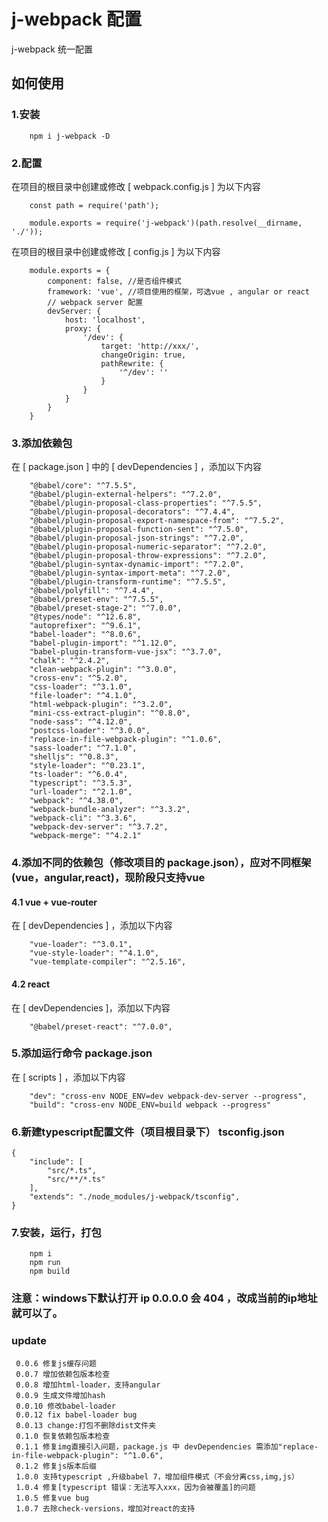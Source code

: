 # j-webpack 配置
j-webpack 统一配置

## 如何使用

### 1.安装

```
    npm i j-webpack -D
```

### 2.配置

在项目的根目录中创建或修改 [ webpack.config.js ] 为以下内容
```
    const path = require('path');

    module.exports = require('j-webpack')(path.resolve(__dirname, './'));
```

在项目的根目录中创建或修改 [ config.js ] 为以下内容
```
    module.exports = {
        component: false, //是否组件模式
        framework: 'vue', //项目使用的框架，可选vue , angular or react
        // webpack server 配置
        devServer: {
            host: 'localhost',
            proxy: {
                '/dev': {
                    target: 'http://xxx/',
                    changeOrigin: true,
                    pathRewrite: {
                        '^/dev': ''
                    }
                }
            }
        }
    }
```

### 3.添加依赖包

在 [ package.json ] 中的 [ devDependencies ] ，添加以下内容
```
    "@babel/core": "^7.5.5",
    "@babel/plugin-external-helpers": "^7.2.0",
    "@babel/plugin-proposal-class-properties": "^7.5.5",
    "@babel/plugin-proposal-decorators": "^7.4.4",
    "@babel/plugin-proposal-export-namespace-from": "^7.5.2",
    "@babel/plugin-proposal-function-sent": "^7.5.0",
    "@babel/plugin-proposal-json-strings": "^7.2.0",
    "@babel/plugin-proposal-numeric-separator": "^7.2.0",
    "@babel/plugin-proposal-throw-expressions": "^7.2.0",
    "@babel/plugin-syntax-dynamic-import": "^7.2.0",
    "@babel/plugin-syntax-import-meta": "^7.2.0",
    "@babel/plugin-transform-runtime": "^7.5.5",
    "@babel/polyfill": "^7.4.4",
    "@babel/preset-env": "^7.5.5",
    "@babel/preset-stage-2": "^7.0.0",
    "@types/node": "^12.6.8",
    "autoprefixer": "^9.6.1",
    "babel-loader": "^8.0.6",
    "babel-plugin-import": "^1.12.0",
    "babel-plugin-transform-vue-jsx": "^3.7.0",
    "chalk": "^2.4.2",
    "clean-webpack-plugin": "^3.0.0",
    "cross-env": "^5.2.0",
    "css-loader": "^3.1.0",
    "file-loader": "^4.1.0",
    "html-webpack-plugin": "^3.2.0",
    "mini-css-extract-plugin": "^0.8.0",
    "node-sass": "^4.12.0",
    "postcss-loader": "^3.0.0",
    "replace-in-file-webpack-plugin": "^1.0.6",
    "sass-loader": "^7.1.0",
    "shelljs": "^0.8.3",
    "style-loader": "^0.23.1",
    "ts-loader": "^6.0.4",
    "typescript": "^3.5.3",
    "url-loader": "^2.1.0",
    "webpack": "^4.38.0",
    "webpack-bundle-analyzer": "^3.3.2",
    "webpack-cli": "^3.3.6",
    "webpack-dev-server": "^3.7.2",
    "webpack-merge": "^4.2.1"
```

### 4.添加不同的依赖包（修改项目的 package.json），应对不同框架(vue，angular,react)，现阶段只支持vue

#### 4.1 vue + vue-router

在 [ devDependencies ] ，添加以下内容
```
    "vue-loader": "^3.0.1",
    "vue-style-loader": "^4.1.0",
    "vue-template-compiler": "^2.5.16",
```

#### 4.2 react

在 [ devDependencies ]，添加以下内容
```
    "@babel/preset-react": "^7.0.0",
```

### 5.添加运行命令 package.json

在 [ scripts ] ，添加以下内容

```
    "dev": "cross-env NODE_ENV=dev webpack-dev-server --progress",
    "build": "cross-env NODE_ENV=build webpack --progress"
```

### 6.新建typescript配置文件（项目根目录下） tsconfig.json
```
{
    "include": [
        "src/*.ts",
        "src/**/*.ts"
    ],
    "extends": "./node_modules/j-webpack/tsconfig",
}
```

### 7.安装，运行，打包

```
    npm i
    npm run 
    npm build
```

### 注意：windows下默认打开 ip 0.0.0.0 会 404 ，改成当前的ip地址就可以了。

### update
```
 0.0.6 修复js缓存问题
 0.0.7 增加依赖包版本检查
 0.0.8 增加html-loader，支持angular
 0.0.9 生成文件增加hash
 0.0.10 修改babel-loader
 0.0.12 fix babel-loader bug
 0.0.13 change:打包不删除dist文件夹
 0.1.0 恢复依赖包版本检查
 0.1.1 修复img直接引入问题，package.js 中 devDependencies 需添加"replace-in-file-webpack-plugin": "^1.0.6",
 0.1.2 修复js版本后缀
 1.0.0 支持typescript ,升级babel 7，增加组件模式（不会分离css,img,js）
 1.0.4 修复[typescript 错误：无法写入xxx，因为会被覆盖]的问题
 1.0.5 修复vue bug
 1.0.7 去除check-versions，增加对react的支持
```



